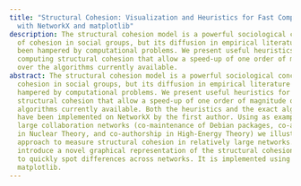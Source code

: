 ```yaml
---
title: "Structural Cohesion: Visualization and Heuristics for Fast Computation
  with NetworkX and matplotlib"
description: The structural cohesion model is a powerful sociological conception
  of cohesion in social groups, but its diffusion in empirical literature has
  been hampered by computational problems. We present useful heuristics for
  computing structural cohesion that allow a speed-up of one order of magnitude
  over the algorithms currently available.
abstract: The structural cohesion model is a powerful sociological conception of
  cohesion in social groups, but its diffusion in empirical literature has been
  hampered by computational problems. We present useful heuristics for computing
  structural cohesion that allow a speed-up of one order of magnitude over the
  algorithms currently available. Both the heuristics and the exact algorithm
  have been implemented on NetworkX by the first author. Using as examples three
  large collaboration networks (co-maintenance of Debian packages, co-authorship
  in Nuclear Theory, and co-authorship in High-Energy Theory) we illustrate our
  approach to measure structural cohesion in relatively large networks. We also
  introduce a novel graphical representation of the structural cohesion analysis
  to quickly spot differences across networks. It is implemented using
  matplotlib.
---
```


